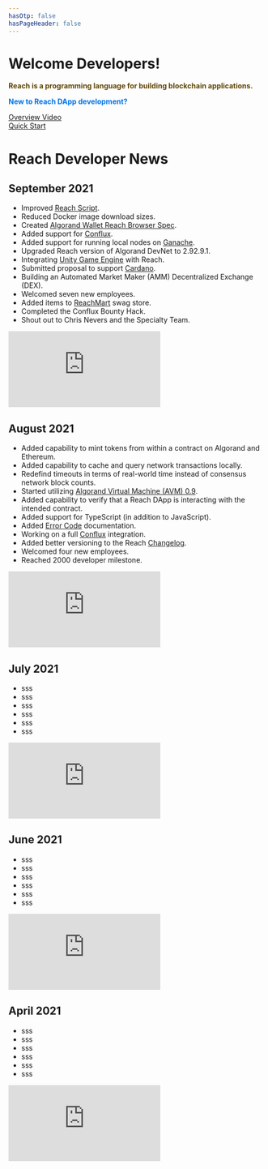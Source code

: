 ```yaml
---
hasOtp: false
hasPageHeader: false
---
```


# Welcome Developers!

<section class="text-center">
  <div class="row">
    <div class="col-12">
      <p class="lead" style="color:#604706;"><b>Reach is a programming language for building blockchain applications.</b></p>
      <p class="lead" style="color:#0073e6;"><b>New to Reach DApp development?</b></p>
    </div>
  </div>
  <div class="row justify-content-center">
    <div class="col-6 col-md-4 col-lg-3 d-grid"><a href="/books/essentials/" class="btn btn-primary my-2">Overview Video</a></div>
    <div class="col-6 col-md-4 col-lg-3 d-grid"><a href="/books/essentials/quick-start/" class="btn btn-primary my-2">Quick Start</a></div>
  </div>
</section>

# Reach Developer News

## September 2021

<div class="row">
<div class="col-12 col-lg-8">
<ul style="padding-left: 1.6rem;">
<li>Improved <a href="https://github.com/reach-sh/reach-lang/blob/master/reach">Reach Script</a>.</li>
<li>Reduced Docker image download sizes.</li>
<li>Created <a href="https://github.com/reach-sh/ARCs/blob/reach-wallet/ARCs/arc-0011.md">Algorand Wallet Reach Browser Spec</a>.</li>
<li>Added support for <a href="https://confluxnetwork.org">Conflux</a>.</li>
<li>Added support for running local nodes on <a href="https://www.trufflesuite.com/ganache">Ganache</a>.</li>
<li>Upgraded Reach version of Algorand DevNet to 2.92.9.1.</li>
<li>Integrating <a href="https://unity.com">Unity Game Engine</a> with Reach.</li>
<li>Submitted proposal to support <a href="https://cardano.org">Cardano</a>.</li>
<li>Building an Automated Market Maker (AMM) Decentralized Exchange (DEX).</li>
<li>Welcomed seven new employees.</li>
<li>Added items to <a href="https://swag.reach.sh/">ReachMart</a> swag store.</li>
<li>Completed the Conflux Bounty Hack.</li>
<li>Shout out to Chris Nevers and the Specialty Team.</li>
</ul>
</div>
<div class="col-12 col-lg-4">
<div class="ratio ratio-16x9" style="max-width:400px;">
  <iframe 
    src="https://www.youtube.com/embed/E3fseK_UScU?start=5&rel=0" 
    frameborder="0"
    loading="lazy"
    allowfullscreen>
  </iframe>
</div>
</div>
</div>

## August 2021

<div class="row">
<div class="col-12 col-lg-8">
<ul style="padding-left: 1.6rem;">
<li>Added capability to mint tokens from within a contract on Algorand and Ethereum.</li>
<li>Added capability to cache and query network transactions locally.</li>
<li>Redefind timeouts in terms of real-world time instead of consensus network block counts.</li>
<li>Started utilizing <a href="https://developer.algorand.org/articles/introducing-algorand-virtual-machine-avm-09-release">Algorand Virtual Machine (AVM) 0.9</a>.</li>
<li>Added capability to verify that a Reach DApp is interacting with the intended contract.</li>
<li>Added support for TypeScript (in addition to JavaScript).</li>
<li>Added <a href="/books/essentials/reach-language/error-codes/">Error Code</a> documentation.</li>
<li>Working on a full <a href="https://confluxnetwork.org/">Conflux</a> integration.</li>
<li>Added better versioning to the Reach <a href="/books/essentials/changelog/">Changelog</a>.</li>
<li>Welcomed four new employees.</li>
<li>Reached 2000 developer milestone.</li>
</ul>
</div>
<div class="col-12 col-lg-4">
<div class="ratio ratio-16x9" style="max-width:400px;">
  <iframe 
    src="https://www.youtube.com/embed/ml6v5n0eEFU?start=5&rel=0" 
    frameborder="0"
    loading="lazy"
    allowfullscreen>
  </iframe>
</div>
</div>
</div>

## July 2021

<div class="row">
<div class="col-12 col-lg-8">
<ul style="padding-left: 1.6rem;">
<li>sss</li>
<li>sss</li>
<li>sss</li>
<li>sss</li>
<li>sss</li>
<li>sss</li>
</ul>
</div>
<div class="col-12 col-lg-4">
<div class="ratio ratio-16x9" style="max-width:400px;">
  <iframe 
    src="https://www.youtube.com/embed/kex2nYEvXGs?start=5&rel=0" 
    frameborder="0"
    loading="lazy"
    allowfullscreen>
  </iframe>
</div>
</div>
</div>

## June 2021

<div class="row">
<div class="col-12 col-lg-8">
<ul style="padding-left: 1.6rem;">
<li>sss</li>
<li>sss</li>
<li>sss</li>
<li>sss</li>
<li>sss</li>
<li>sss</li>
</ul>
</div>
<div class="col-12 col-lg-4">
<div class="ratio ratio-16x9" style="max-width:400px;">
  <iframe 
    src="https://www.youtube.com/embed/W-rZ02HnF7k?start=8&rel=0"  
    frameborder="0"
    loading="lazy"
    allowfullscreen>
  </iframe>
</div>
</div>
</div>

## April 2021

<div class="row">
<div class="col-12 col-lg-8">
<ul style="padding-left: 1.6rem;">
<li>sss</li>
<li>sss</li>
<li>sss</li>
<li>sss</li>
<li>sss</li>
<li>sss</li>
</ul>
</div>
<div class="col-12 col-lg-4">
<div class="ratio ratio-16x9" style="max-width:400px;">
  <iframe 
    src="https://www.youtube.com/embed/8Aav1kjeJO8?start=8&rel=0" 
    frameborder="0"
    loading="lazy"
    allowfullscreen>
  </iframe>
</div>
</div>
</div>
